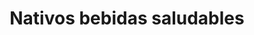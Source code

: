 ---
title: "Nativos bebidas saludables"
url: /medellin/nativos-bebidas-saludables/
shop: Getränke
---